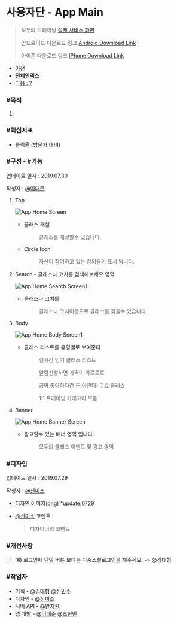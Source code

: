 # 사용자단 - App Main

> 모두의 트레이닝 [실제 서비스 화면](www.modooclass.net)
> 
> 안드로이드 다운로드 링크 [Android Download Link](https://play.google.com/store/apps/details?id=com.modooclass)
> 
> 아이폰 다운로드 링크 [IPhone Download Link]()
>

- 이전      
- [**전체인덱스**](./README.md)     
- [다음 : ?]()


### **#목적**

1. 

### #핵심지표

- 클릭율 (방문자 대비)

### **#구성 - #기능**
업데이트 일시 : 2019.07.30

작성자 : [@이대준](https://github.com/DaeJunLee)

1. Top 

   ![App Home Screen](./img/home1.jpg)
   - 클래스 개설
     > 클래스를 개설할수 있습니다.
   - Circle Icon
     > 자신이 참여하고 있는 강의들이 표시 됩니다.

2. Search - 클래스나 코치를 검색해보세요 영역

   ![App Home Search Screen1](./img/search/search1.jpg)
   - 클래스나 코치를 
     > 클래스나 코치이름으로 클래스를 찾을수 있습니다.

3. Body

   ![App Home Body Screen1](./img/home2.jpg)
   <!--![App Home Body Screen2](./img/home3.jpg)-->
   <!--![App Home Body Screen3](./img/home4.jpg)-->
   <!--![App Home Body Screen4](./img/home5.jpg)-->
   - 클래스 리스트를 유형별로 보여준다
     > 실시간 인기 클래스 리스트

     > 알림신청하면 가격이 와르르르

     > 공짜 좋아하다간 돈 아낀다! 무료 클래스

     > 1:1 트래이닝 카테고리 모음
   
4. Banner

   ![App Home Banner Screen](./img/home_banner.jpg)
   - 광고할수 있는 배너 영역 입니다.
     > 모두의 클래스 이벤트 및 광고 영역

### **#디자인**
업데이트 일시 : 2019.07.29

작성자 : [@신미소](https://github.com/meeso-modoo)

- [디자인 이미지(png) *update:0729](https://drive.google.com/open?id=1N2eaHlCSkL-ypSoj5mDWc_bMHmjXXDIB)

- [@신미소](https://github.com/meeso-modoo)  코멘트

  > 디자이너의 코멘트



### #개선사항

- [ ] 예) 로그인에 단일 버튼 보다는 다중소셜로그인을 해주세요. -> @김대형



### **#작업자**

- 기획 - [@김대형](https://github.com/jacob-modoo) [@신민수](https://github.com/minsoo-modoo)
- 디자인 - [@신미소](https://github.com/meeso-modoo)
- 서버 API - [@안지환](https://github.com/jihwan-modoo)
- 앱 개발 - [@이대준](https://github.com/DaeJunLee) [@조현민](https://github.com/hyunmin-modoo)



  

